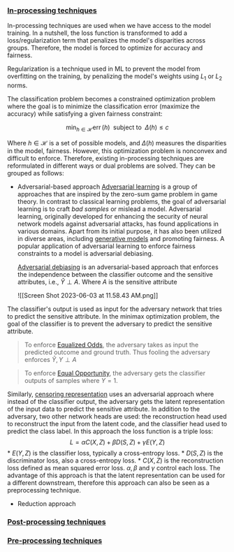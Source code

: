 
### [In-processing techniques](./Fairness%20algorithms/In-processing%20techniques.md) 
In-processing techniques are used when we have access to the model training. In a nutshell, the loss function is transformed to add a loss/regularization term that penalizes the model's disparities across groups. Therefore, the model is forced to optimize for accuracy and fairness. 

Regularization is a technique used in ML to prevent the model from overfitting on the training, by penalizing the model's weights using $L_1$ or $L_2$ norms. 

The classification problem becomes a constrained optimization problem where the goal is to minimize the classification error (maximize the accuracy) while satisfying a given fairness constraint:
 
$$ 
    \min_{h \in \mathcal{H}} \operatorname{err}(h) \; \: \text{subject to}  \; \: \Delta(h) \leq c
$$

Where $h\in\mathcal{H}$ is a set of possible models, and $\Delta(h)$ measures the disparities in the model, fairness. However, this optimization problem is nonconvex and difficult to enforce. Therefore, existing in-processing techniques are reformulated in different ways or dual problems are solved. They can be grouped as follows:
- Adversarial-based approach
  [Adversarial learning](https://dl.acm.org/doi/abs/10.1145/1081870.1081950?casa_token=-fstSfXI7LEAAAAA:QbYE6sImT_eM1ZSOtF27tcnu2KYp4E9WNLXnDYC1Iaec7DUvuTojZYGLMbCfVgh15T-xgD6SuBNVkzA) is a group of approaches that are inspired by the zero-sum game problem in game theory. In contrast to classical learning problems, the goal of adversarial learning is to craft *bad samples* or mislead a model. 
  Adversarial learning, originally developed for enhancing the security of neural network models against adversarial attacks, has found applications in various domains. Apart from its initial purpose, it has also been utilized in diverse areas, including [generative models](https://arxiv.org/abs/1406.2661) and promoting fairness. A popular application of adversarial learning to enforce  fairness  constraints to a model is adversarial debiasing.  
  
  [Adversarial debiasing](https://dl.acm.org/doi/abs/10.1145/3278721.3278779) is an adversarial-based approach that enforces the independence between the classifier outcome and the sensitive attributes, i.e., $\hat{Y} \perp A$. Where $A$ is the sensitive attribute  
   
  ![[Screen Shot 2023-06-03 at 11.58.43 AM.png]]

 The classifier's output is used as input for the adversary network that tries to predict the sensitive attribute. In the minimax optimization problem, the goal of the classifier is to prevent the adversary to predict the sensitive attribute. 
 
 >To enforce [Equalized Odds](./), the adversary takes  as input the predicted outcome and ground truth. Thus fooling the adversary enforces $\hat{Y},{Y} \perp A$  
 
 >To enforce [Equal Opportunity](), the adversary gets the classifier outputs of samples where $Y=1$. 

Similarly, [censoring representation](https://arxiv.org/pdf/1511.05897.pdf) uses an adversarial approach where instead of the classifier output, the adversary gets the latent representation of the input data to predict the sensitive attribute. In addition to the adversary, two other network heads are used: the reconstruction head used to reconstruct the input from the latent code, and the classifier head used to predict the class label. In this approach the loss function is a triple loss:
$$
L = \alpha C(X, Z) + \beta D(S, Z) + \gamma E(Y, Z)
$$
    * $E(Y, Z)$ is the classifier loss, typically a cross-entropy loss.
    * $D(S, Z)$ is the discriminator loss, also a cross-entropy loss.
    * $C(X, Z)$ is the reconstruction loss defined as mean squared error loss. 
$\alpha, \beta$ and  $\gamma$ control each loss.  The advantage of this approach is that the latent representation can be used for a different downstream, therefore this approach can also be seen as a preprocessing technique. 

- Reduction approach 




### [Post-processing techniques](./Fairness%20algorithms/Post-processing%20techniques.md) 


### [Pre-processing techniques](./Fairness%20algorithms/Pre-processing%20techniques.md) 
